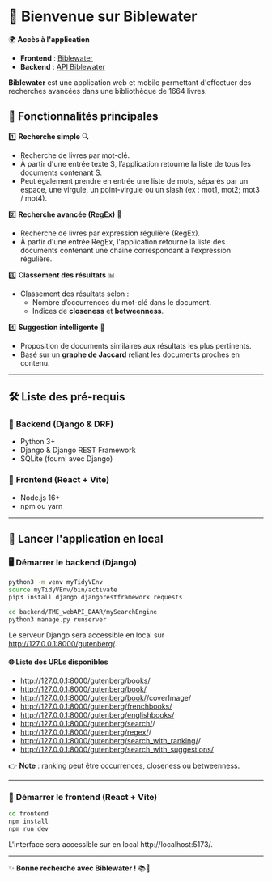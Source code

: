 # 📖 Bienvenue sur **Biblewater**  

🌍 **Accès à l'application**  
- **Frontend** : [Biblewater](https://azerall.github.io/Biblewater/)  
- **Backend** : [API Biblewater](https://biblewater-phi.vercel.app/gutenberg/books/)  

**Biblewater** est une application web et mobile permettant d'effectuer des recherches avancées dans une bibliothèque de 1664 livres.  

## 🌟 Fonctionnalités principales  

1️⃣ **Recherche simple** 🔍  
   - Recherche de livres par mot-clé.  
   - À partir d'une entrée texte S, l’application retourne la liste de tous les documents contenant S.  
   - Peut également prendre en entrée une liste de mots, séparés par un espace, une virgule, un point-virgule ou un slash (ex : mot1, mot2; mot3 / mot4).

2️⃣ **Recherche avancée (RegEx)** 🧐  
   - Recherche de livres par expression régulière (RegEx).  
   - À partir d'une entrée RegEx, l'application retourne la liste des documents contenant une chaîne correspondant à l’expression régulière.  

3️⃣ **Classement des résultats** 📊  
   - Classement des résultats selon :  
     - Nombre d’occurrences du mot-clé dans le document.  
     - Indices de **closeness** et **betweenness**.  

4️⃣ **Suggestion intelligente** 🤖  
   - Proposition de documents similaires aux résultats les plus pertinents.  
   - Basé sur un **graphe de Jaccard** reliant les documents proches en contenu.  

---

## 🛠️ **Liste des pré-requis**  

### 🔹 **Backend (Django & DRF)**  
- Python 3+  
- Django & Django REST Framework  
- SQLite (fourni avec Django)  

### 🔹 **Frontend (React + Vite)**  
- Node.js 16+  
- npm ou yarn  

---

## 🚀 **Lancer l'application en local**  

### 🖥️ **Démarrer le backend (Django)**  

```sh
python3 -m venv myTidyVEnv
source myTidyVEnv/bin/activate
pip3 install django djangorestframework requests

cd backend/TME_webAPI_DAAR/mySearchEngine
python3 manage.py runserver
```

Le serveur Django sera accessible en local sur http://127.0.0.1:8000/gutenberg/.  

#### 🌐 **Liste des URLs disponibles**  
- http://127.0.0.1:8000/gutenberg/books/  
- http://127.0.0.1:8000/gutenberg/book/<id>  
- http://127.0.0.1:8000/gutenberg/book/<id>/coverImage/  
- http://127.0.0.1:8000/gutenberg/frenchbooks/  
- http://127.0.0.1:8000/gutenberg/englishbooks/  
- http://127.0.0.1:8000/gutenberg/search/<keyword>/  
- http://127.0.0.1:8000/gutenberg/regex/<regex>/  
- http://127.0.0.1:8000/gutenberg/search_with_ranking/<keyword>/<ranking>  
- http://127.0.0.1:8000/gutenberg/search_with_suggestions/<keyword>  

👉 **Note** : ranking peut être occurrences, closeness ou betweenness.  

---

### 🎨 **Démarrer le frontend (React + Vite)**  

```sh
cd frontend
npm install
npm run dev
```

L'interface sera accessible sur en local http://localhost:5173/.  

---

✨ **Bonne recherche avec Biblewater !** 📚🚀

